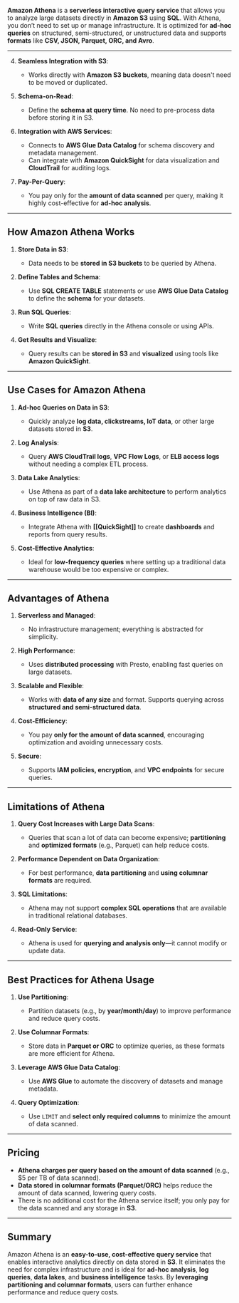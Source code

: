 **Amazon Athena** is a **serverless interactive query service** that allows you to analyze large datasets directly in **Amazon S3** using **SQL**. With Athena, you don’t need to set up or manage infrastructure. It is optimized for **ad-hoc queries** on structured, semi-structured, or unstructured data and supports **formats** like **CSV, JSON, Parquet, ORC, and Avro**.

---

4. **Seamless Integration with S3**:
   - Works directly with **Amazon S3 buckets**, meaning data doesn't need to be moved or duplicated.

5. **Schema-on-Read**:
   - Define the **schema at query time**. No need to pre-process data before storing it in S3.

6. **Integration with AWS Services**:
   - Connects to **AWS Glue Data Catalog** for schema discovery and metadata management.
   - Can integrate with **Amazon QuickSight** for data visualization and **CloudTrail** for auditing logs.

7. **Pay-Per-Query**:
   - You pay only for the **amount of data scanned** per query, making it highly cost-effective for **ad-hoc analysis**.

---

## **How Amazon Athena Works**

1. **Store Data in S3**:
   - Data needs to be **stored in S3 buckets** to be queried by Athena.

2. **Define Tables and Schema**:
   - Use **SQL CREATE TABLE** statements or use **AWS Glue Data Catalog** to define the **schema** for your datasets.

3. **Run SQL Queries**:
   - Write **SQL queries** directly in the Athena console or using APIs.

4. **Get Results and Visualize**:
   - Query results can be **stored in S3** and **visualized** using tools like **Amazon QuickSight**.

---

## **Use Cases for Amazon Athena**

1. **Ad-hoc Queries on Data in S3**:
   - Quickly analyze **log data, clickstreams, IoT data**, or other large datasets stored in **S3**.

2. **Log Analysis**:
   - Query **AWS CloudTrail logs**, **VPC Flow Logs**, or **ELB access logs** without needing a complex ETL process.

3. **Data Lake Analytics**:
   - Use Athena as part of a **data lake architecture** to perform analytics on top of raw data in S3.

4. **Business Intelligence (BI)**:
   - Integrate Athena with **[[QuickSight]]** to create **dashboards** and reports from query results.

5. **Cost-Effective Analytics**:
   - Ideal for **low-frequency queries** where setting up a traditional data warehouse would be too expensive or complex.

---

## **Advantages of Athena**

1. **Serverless and Managed**: 
   - No infrastructure management; everything is abstracted for simplicity.
   
2. **High Performance**: 
   - Uses **distributed processing** with Presto, enabling fast queries on large datasets.

3. **Scalable and Flexible**:
   - Works with **data of any size** and format. Supports querying across **structured and semi-structured data**.

4. **Cost-Efficiency**:
   - You pay **only for the amount of data scanned**, encouraging optimization and avoiding unnecessary costs.

5. **Secure**:
   - Supports **IAM policies, encryption**, and **VPC endpoints** for secure queries.

---

## **Limitations of Athena**

1. **Query Cost Increases with Large Data Scans**:
   - Queries that scan a lot of data can become expensive; **partitioning** and **optimized formats** (e.g., Parquet) can help reduce costs.

2. **Performance Dependent on Data Organization**:
   - For best performance, **data partitioning** and **using columnar formats** are required.

3. **SQL Limitations**:
   - Athena may not support **complex SQL operations** that are available in traditional relational databases.

4. **Read-Only Service**:
   - Athena is used for **querying and analysis only**—it cannot modify or update data.

---

## **Best Practices for Athena Usage**

1. **Use Partitioning**:
   - Partition datasets (e.g., by **year/month/day**) to improve performance and reduce query costs.

2. **Use Columnar Formats**:
   - Store data in **Parquet or ORC** to optimize queries, as these formats are more efficient for Athena.

3. **Leverage AWS Glue Data Catalog**:
   - Use **AWS Glue** to automate the discovery of datasets and manage metadata.

4. **Query Optimization**:
   - Use `LIMIT` and **select only required columns** to minimize the amount of data scanned.

---

## **Pricing**

- **Athena charges per query based on the amount of data scanned** (e.g., $5 per TB of data scanned).
- **Data stored in columnar formats (Parquet/ORC)** helps reduce the amount of data scanned, lowering query costs.
- There is no additional cost for the Athena service itself; you only pay for the data scanned and any storage in **S3**.

---

## **Summary**

Amazon Athena is an **easy-to-use, cost-effective query service** that enables interactive analytics directly on data stored in **S3**. It eliminates the need for complex infrastructure and is ideal for **ad-hoc analysis**, **log queries**, **data lakes**, and **business intelligence** tasks. By **leveraging partitioning and columnar formats**, users can further enhance performance and reduce query costs.